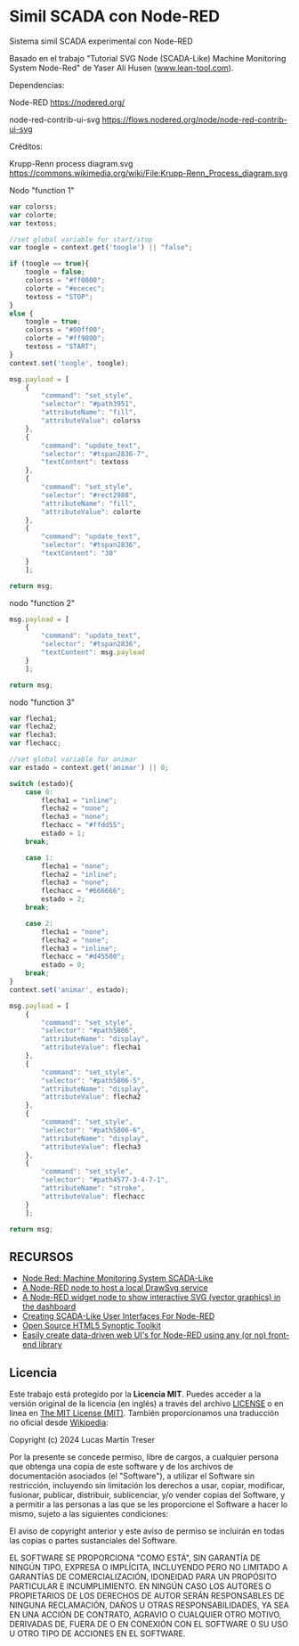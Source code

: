 # Simil SCADA con Node-RED

Sistema simil SCADA experimental con Node-RED

Basado en el trabajo "Tutorial SVG Node (SCADA-Like) Machine Monitoring System Node-Red" de Yaser Ali Husen (www.lean-tool.com).

Dependencias:

Node-RED
https://nodered.org/

node-red-contrib-ui-svg
https://flows.nodered.org/node/node-red-contrib-ui-svg

Créditos:
	
Krupp-Renn process diagram.svg
https://commons.wikimedia.org/wiki/File:Krupp-Renn_Process_diagram.svg

Nodo "function 1"

```javascript
var colorss;
var colorte;
var textoss;

//set global variable for start/stop
var toogle = context.get('toogle') || "false";

if (toogle == true){
    toogle = false;
    colorss = "#ff0000";
    colorte = "#ececec";
    textoss = "STOP";
}
else {
    toogle = true;
    colorss = "#00ff00";
    colorte = "#ff9800";
    textoss = "START";
}
context.set('toogle', toogle);

msg.payload = [
    {
        "command": "set_style",
        "selector": "#path3951",
        "attributeName": "fill",
        "attributeValue": colorss
    },
    {
        "command": "update_text",
        "selector": "#tspan2836-7",
        "textContent": textoss
    },
    {
        "command": "set_style",
        "selector": "#rect2988",
        "attributeName": "fill",
        "attributeValue": colorte
    },
    {
        "command": "update_text",
        "selector": "#tspan2836",
        "textContent": "30"
    }
    ];

return msg;
```

nodo "function 2"

```javascript
msg.payload = [
    {
        "command": "update_text",
        "selector": "#tspan2836",
        "textContent": msg.payload
    }
    ];

return msg;
```

nodo "function 3"

```javascript
var flecha1;
var flecha2;
var flecha3;
var flechacc;

//set global variable for animar
var estado = context.get('animar') || 0;

switch (estado){
    case 0:
        flecha1 = "inline";
        flecha2 = "none";
        flecha3 = "none";
        flechacc = "#ffdd55";
        estado = 1;
    break;

    case 1:
        flecha1 = "none";
        flecha2 = "inline";
        flecha3 = "none";
        flechacc = "#666666";
        estado = 2;
    break;

    case 2:
        flecha1 = "none";
        flecha2 = "none";
        flecha3 = "inline";
        flechacc = "#d45500";
        estado = 0;
    break;
}
context.set('animar', estado);

msg.payload = [
    {
        "command": "set_style",
        "selector": "#path5806",
        "attributeName": "display",
        "attributeValue": flecha1
    },
    {
        "command": "set_style",
        "selector": "#path5806-5",
        "attributeName": "display",
        "attributeValue": flecha2
    },
    {
        "command": "set_style",
        "selector": "#path5806-6",
        "attributeName": "display",
        "attributeValue": flecha3
    },
    {
        "command": "set_style",
        "selector": "#path4577-3-4-7-1",
        "attributeName": "stroke",
        "attributeValue": flechacc
    }
    ];

return msg;
```

## RECURSOS

- [Node Red: Machine Monitoring System SCADA-Like](https://www.youtube.com/watch?v=8d3fbDEnuFo)
- [A Node-RED node to host a local DrawSvg service](https://flows.nodered.org/node/node-red-contrib-drawsvg)
- [A Node-RED widget node to show interactive SVG (vector graphics) in the dashboard](https://flows.nodered.org/node/node-red-contrib-ui-svg)
- [Creating SCADA-Like User Interfaces For Node-RED](https://ricolsen1supervc.wordpress.com/2019/09/29/creating-scada-like-user-interfaces-for-node-red/)
- [Open Source HTML5 Synoptic Toolkit](https://scadavis.io)
- [Easily create data-driven web UI's for Node-RED using any (or no) front-end library](https://flows.nodered.org/node/node-red-contrib-uibuilder)

## Licencia

Este trabajo está protegido por la **Licencia MIT**. Puedes acceder a la versión original de la licencia (en inglés) a través del archivo [LICENSE](./LICENSE) o en línea en [The MIT License (MIT)](https://mit-license.org/). También proporcionamos una traducción no oficial desde [Wikipedia](https://es.m.wikipedia.org/wiki/Licencia_MIT#La_licencia):

Copyright (c) 2024 Lucas Martín Treser

Por la presente se concede permiso, libre de cargos, a cualquier persona que obtenga una copia de este software y de los archivos de documentación asociados (el "Software"), a utilizar el Software sin restricción, incluyendo sin limitación los derechos a usar, copiar, modificar, fusionar, publicar, distribuir, sublicenciar, y/o vender copias del Software, y a permitir a las personas a las que se les proporcione el Software a hacer lo mismo, sujeto a las siguientes condiciones:

El aviso de copyright anterior y este aviso de permiso se incluirán en todas las copias o partes sustanciales del Software.

EL SOFTWARE SE PROPORCIONA "COMO ESTÁ", SIN GARANTÍA DE NINGÚN TIPO, EXPRESA O IMPLÍCITA, INCLUYENDO PERO NO LIMITADO A GARANTÍAS DE COMERCIALIZACIÓN, IDONEIDAD PARA UN PROPÓSITO PARTICULAR E INCUMPLIMIENTO. EN NINGÚN CASO LOS AUTORES O PROPIETARIOS DE LOS DERECHOS DE AUTOR SERÁN RESPONSABLES DE NINGUNA RECLAMACIÓN, DAÑOS U OTRAS RESPONSABILIDADES, YA SEA EN UNA ACCIÓN DE CONTRATO, AGRAVIO O CUALQUIER OTRO MOTIVO, DERIVADAS DE, FUERA DE O EN CONEXIÓN CON EL SOFTWARE O SU USO U OTRO TIPO DE ACCIONES EN EL SOFTWARE.